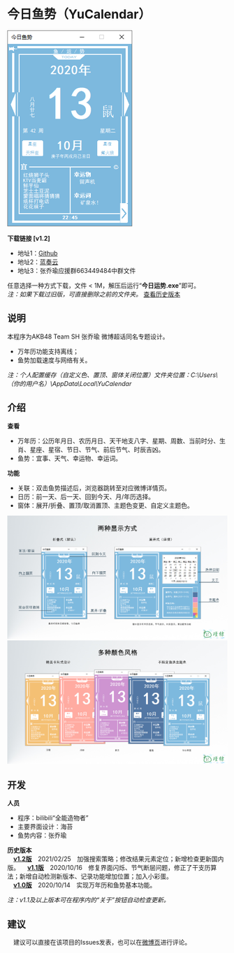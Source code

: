 # 今日鱼势（YuCalendar）
![主窗体界面](https://github.com/tp1415926535/YuCalendar/raw/main/%E6%A6%82%E8%BF%B0%E5%9B%BE/%E8%93%9D%E7%AD%BE.png)

**下载链接 [v1.2]**   
- 地址1：[Github](https://github.com/tp1415926535/YuCalendar/raw/main/%E4%BB%8A%E6%97%A5%E9%B1%BC%E5%8A%BFv1.2.rar)   
- 地址2：[蓝奏云]()   
- 地址3：张乔瑜应援群663449484中群文件

任意选择一种方式下载，文件 < 1M，解压后运行“**今日运势.exe**”即可。   
*注：如果下载过旧版，可直接删除之前的文件夹。*  [查看历史版本](https://github.com/tp1415926535/YuCalendar#%E5%BC%80%E5%8F%91)    
   
**说明**   
-   
  本程序为AKB48 Team SH 张乔瑜 微博超话同名专题设计。   
- 万年历功能支持离线；   
- 鱼势加载速度与网络有关。   

*注：个人配置缓存（自定义色、置顶、窗体关闭位置）文件夹位置：C:\Users\（你的用户名）\AppData\Local\YuCalendar*   

**介绍**
-    

**查看**   
- 万年历：公历年月日、农历月日、天干地支八字、星期、周数、当前时分、生肖、星座、星宿、节日、节气、前后节气、时辰吉凶。      
- 鱼势：宜事、天气、幸运物、幸运词。   
   
**功能**
- 关联：双击鱼势描述后，浏览器跳转至对应微博详情页。   
- 日历：前一天、后一天、回到今天、月/年历选择。   
- 窗体：展开/折叠、置顶/取消置顶、主题色变更、自定义主题色。    
   
![功能介绍](https://github.com/tp1415926535/YuCalendar/raw/main/%E6%A6%82%E8%BF%B0%E5%9B%BE/%E4%BB%8A%E6%97%A5%E9%B1%BC%E5%8A%BF%E6%8A%98%E5%8F%A0%E5%B1%95%E5%BC%80.jpg)   
![主题色](https://github.com/tp1415926535/YuCalendar/raw/main/%E6%A6%82%E8%BF%B0%E5%9B%BE/%E4%BB%8A%E6%97%A5%E9%B1%BC%E5%8A%BF%E4%B8%BB%E9%A2%98%E8%89%B2.jpg)   

**开发**   
-  
**人员**   
- 程序：bilibili“全能造物者”   
- 主要界面设计：海苔   
- 鱼势内容：张乔瑜   
   
**历史版本**   
　**[v1.2版]()**　2021/02/25　加强搜索策略；修改结果元素定位；新增检查更新国内版。 
　**[v1.1版](https://wws.lanzous.com/i9DJ1hhacgh)**　2020/10/16　修复界面闪烁、节气断层问题，修正了干支历算法；新增自动检测新版本、记录功能增加位置；加入小彩蛋。    
　**[v1.0版](https://wws.lanzous.com/iKiumhgeeta)**　2020/10/14　实现万年历和鱼势基本功能。
 </br>   
    
   *注：v1.1及以上版本可在程序内的“关于”按钮自动检查更新。*   
   
**建议**
- 
　建议可以直接在该项目的Issues发表，也可以在[微博页](https://weibo.com/6505195747/JpbnSFUgI?type=comment#_loginLayer_1602732729227)进行评论。
